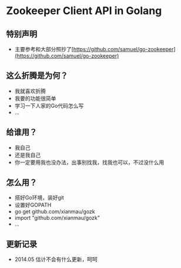 Zookeeper Client API in Golang
==============================

特别声明
--------
 
- 主要参考和大部分照抄了[https://github.com/samuel/go-zookeeper](https://github.com/samuel/go-zookeeper)

这么折腾是为何？
---------------

- 我就喜欢折腾
- 我要的功能很简单
- 学习一下人家的Go代码怎么写
- ...

给谁用？
-------

- 我自己
- 还是我自己
- 你一定要用我也没办法，出事别找我，找我也可以，不过没什么用

怎么用？
-------

- 搭好Go环境，装好git
- 设置好GOPATH
- go get github.com/xianmau/gozk
- import "github.com/xianmau/gozk"
- ...

更新记录
--------

- 2014.05 估计不会有什么更新，呵呵